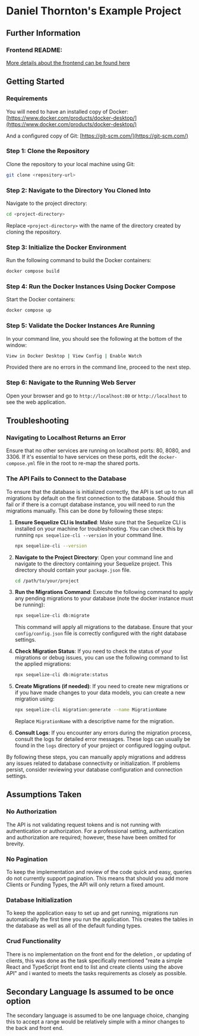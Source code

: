 # Daniel Thornton's Example Project

## Further Information

### Frontend README:

[More details about the frontend can be found here](https://github.com/Daniel-R-Thornton/Work-Example-ExpressJS/tree/main/Client)

## Getting Started

### Requirements

You will need to have an installed copy of Docker:
[https://www.docker.com/products/docker-desktop/](https://www.docker.com/products/docker-desktop/)

And a configured copy of Git:
[https://git-scm.com/](https://git-scm.com/)

### Step 1: Clone the Repository

Clone the repository to your local machine using Git:

```bash
git clone <repository-url>
```

### Step 2: Navigate to the Directory You Cloned Into

Navigate to the project directory:

```bash
cd <project-directory>
```

Replace `<project-directory>` with the name of the directory created by cloning the repository.

### Step 3: Initialize the Docker Environment

Run the following command to build the Docker containers:

```bash
docker compose build
```

### Step 4: Run the Docker Instances Using Docker Compose

Start the Docker containers:

```bash
docker compose up
```

### Step 5: Validate the Docker Instances Are Running

In your command line, you should see the following at the bottom of the window:

```bash
View in Docker Desktop | View Config | Enable Watch
```

Provided there are no errors in the command line, proceed to the next step.

### Step 6: Navigate to the Running Web Server

Open your browser and go to `http://localhost:80` or `http://localhost` to see the web application.

## Troubleshooting

### Navigating to Localhost Returns an Error

Ensure that no other services are running on localhost ports: 80, 8080, and 3306. If it's essential to have services on these ports, edit the `docker-compose.yml` file in the root to re-map the shared ports.

### The API Fails to Connect to the Database

To ensure that the database is initialized correctly, the API is set up to run all migrations by default on the first connection to the database. Should this fail or if there is a corrupt database instance, you will need to run the migrations manually. This can be done by following these steps:

1. **Ensure Sequelize CLI is Installed**: Make sure that the Sequelize CLI is installed on your machine for troubleshooting. You can check this by running `npx sequelize-cli --version` in your command line.

   ```bash
   npx sequelize-cli --version
   ```

2. **Navigate to the Project Directory**: Open your command line and navigate to the directory containing your Sequelize project. This directory should contain your `package.json` file.

   ```bash
   cd /path/to/your/project
   ```

3. **Run the Migrations Command**: Execute the following command to apply any pending migrations to your database (note the docker instance must be running):

   ```bash
   npx sequelize-cli db:migrate
   ```

   This command will apply all migrations to the database. Ensure that your `config/config.json` file is correctly configured with the right database settings.

4. **Check Migration Status**: If you need to check the status of your migrations or debug issues, you can use the following command to list the applied migrations:

   ```bash
   npx sequelize-cli db:migrate:status
   ```

5. **Create Migrations (if needed)**: If you need to create new migrations or if you have made changes to your data models, you can create a new migration using:

   ```bash
   npx sequelize-cli migration:generate --name MigrationName
   ```

   Replace `MigrationName` with a descriptive name for the migration.

6. **Consult Logs**: If you encounter any errors during the migration process, consult the logs for detailed error messages. These logs can usually be found in the `logs` directory of your project or configured logging output.

By following these steps, you can manually apply migrations and address any issues related to database connectivity or initialization. If problems persist, consider reviewing your database configuration and connection settings.

## Assumptions Taken

### No Authorization

The API is not validating request tokens and is not running with authentication or authorization. For a professional setting, authentication and authorization are required; however, these have been omitted for brevity.

### No Pagination

To keep the implementation and review of the code quick and easy, queries do not currently support pagination. This means that should you add more Clients or Funding Types, the API will only return a fixed amount.

### Database Initialization

To keep the application easy to set up and get running, migrations run automatically the first time you run the application. This creates the tables in the database as well as all of the default funding types.

### Crud Functionality

There is no implementation on the front end for the deletion , or updating of clients, this was done as the task specifically mentioned "reate a simple React and TypeScript front end to list and create clients using the above API" and i wanted to meets the tasks requirements as closely as possible.

## Secondary Language Is assumed to be once option
The secondary language is assumed to be one language choice, changing this to accept a range would be relatively simple with a minor changes to the back and front end.

